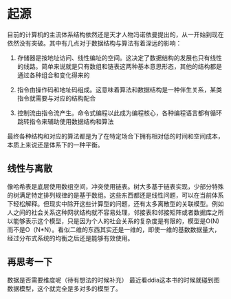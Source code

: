 # 起源

目前的计算机的主流体系结构依然还是天才人物冯诺依曼提出的，从一开始到现在依然没有突破。其中有几点对于数据结构与算法有着深远的影响：

1. 存储器是按地址访问、线性编址的空间。这决定了数据结构的发展也只有线性的线路。简单来说就是只有数组和链表这两种基本意思形态，其他的结构都是通过各种组合和变化得来的

2. 指令由操作码和地址码组成。这意味着算法和数据结构是一种伴生关系，某类指令就需要与对应的结构配合

3. 控制流由指令流产生。命令式编程以此成为编程核心，各种编程语言都有循环跳转指令来辅助使用数据结构和算法

最终各种结构和对应的算法都是为了在特定场合下拥有相对低的时间和空间成本，本质上来说还是体系下的一种平衡。

## 线性与离散

像哈希表是底层使用数组空间，冲突使用链表。树大多基于链表实现，少部分特殊的树满足特定排列规律的是基于数组。这些东西都还是线性问题，可以在当前体系下轻松解释。但现实中除开这些计算型的问题，还有太多离散型的关联模型。例如人之间的社会关系这种网状结构就不容易处理，邻接表和邻接矩阵或者数据库之所以能够表示这个模型，只是因为个人的社会关系的复杂度是有限的，模型是O(N)而不是O（N*N）。看似二维的东西其实还是一维的，即使一维的基数数据量大，经过分布式系统的均衡之后还是能够有效使用。

## 再思考一下

数据是否需要维度呢（待有想法的时候补充）
最近看ddia这本书的时候就碰到图数据模型，这个就完全是多对多的模型了。

